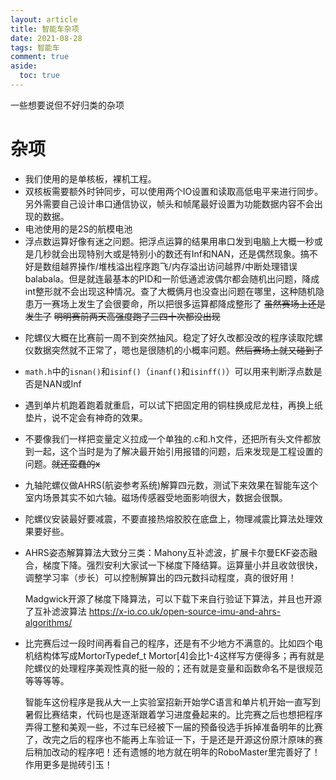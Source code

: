 ```yaml
---
layout: article
title: 智能车杂项
date: 2021-08-28
tags: 智能车
comment: true
aside:
  toc: true
---
```


一些想要说但不好归类的杂项

<!--more-->

# 杂项

* 我们使用的是单核板，裸机工程。
* 双核板需要额外时钟同步，可以使用两个IO设置和读取高低电平来进行同步。另外需要自己设计串口通信协议，帧头和帧尾最好设置为功能数据内容不会出现的数据。
* 电池使用的是2S的航模电池
* 浮点数运算好像有迷之问题。把浮点运算的结果用串口发到电脑上大概一秒或是几秒就会出现特别大或是特别小的数还有Inf和NAN，还是偶然现象。搞不好是数组越界操作/堆栈溢出程序跑飞/内存溢出访问越界/中断处理错误balabala。但是就连最基本的PID和一阶低通滤波偶尔都会随机出问题，降成int整形就不会出现这种情况。查了大概俩月也没查出问题在哪里，这种随机隐患万一赛场上发生了会很要命，所以把很多运算都降成整形了 ~~虽然赛场上还是发生了~~ ~~明明赛前两天高强度跑了三四十次都没出现~~

- 陀螺仪大概在比赛前一周不到突然抽风。稳定了好久改都没改的程序读取陀螺仪数据突然就不正常了，嗯也是很随机的小概率问题。~~然后赛场上就又碰到了~~

- `math.h`中的`isnan()`和`isinf()`（`inanf()`和`isinff()`）可以用来判断浮点数是否是NAN或Inf

- 遇到单片机跑着跑着就重启，可以试下把固定用的铜柱换成尼龙柱，再换上纸垫片，说不定会有神奇的效果。

- 不要像我们一样把变量定义拉成一个单独的.c和.h文件，还把所有头文件都放到一起，这个当时是为了解决最开始引用报错的问题，后来发现是工程设置的问题。~~就还蛮蠢的x~~

- 九轴陀螺仪做AHRS(航姿参考系统)解算四元数，测试下来效果在智能车这个室内场景其实不如六轴。磁场传感器受地面影响很大，数据会很飘。

- 陀螺仪安装最好要减震，不要直接热熔胶胶在底盘上，物理减震比算法处理效果要好些。

- AHRS姿态解算算法大致分三类：Mahony互补滤波，扩展卡尔曼EKF姿态融合，梯度下降。强烈安利大家试一下梯度下降结算。运算量小并且收敛很快，调整学习率（步长）可以控制解算出的四元数抖动程度，真的很好用！

  Madgwick开源了梯度下降算法，可以下载下来自行验证下算法，并且也开源了互补滤波算法 https://x-io.co.uk/open-source-imu-and-ahrs-algorithms/

- 比完赛后过一段时间再看自己的程序，还是有不少地方不满意的。比如四个电机结构体写成MortorTypedef_t Mortor[4]会比1-4这样写方便得多；再有就是陀螺仪的处理程序美观性真的挺一般的；还有就是变量和函数命名不是很规范等等等等。

  智能车这份程序是我从大一上实验室招新开始学C语言和单片机开始一直写到暑假比赛结束，代码也是逐渐跟着学习进度叠起来的。比完赛之后也想把程序弄得工整和美观一些，不过车已经被下一届的预备役选手拆掉准备明年的比赛了，改完之后的程序也不能再上车验证一下，于是还是开源这份原汁原味的赛后稍加改动的程序吧！还有遗憾的地方就在明年的RoboMaster里完善好了！作用更多是抛砖引玉！

